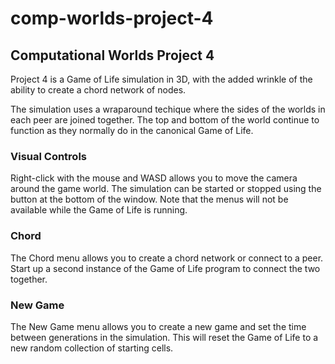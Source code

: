comp-worlds-project-4
=====================

Computational Worlds Project 4
------------------------------

Project 4 is a Game of Life simulation in 3D, with the added wrinkle of the ability to create a chord network of nodes. 

The simulation uses a wraparound techique where the sides of the worlds in each peer are joined together. The top and bottom of the world continue to function as they normally do in the canonical Game of Life.

### Visual Controls

Right-click with the mouse and WASD allows you to move the camera around the game world. The simulation can be started or stopped using the button at the bottom of the window. Note that the menus will not be available while the Game of Life is running.

### Chord

The Chord menu allows you to create a chord network or connect to a peer. Start up a second instance of the Game of Life program to connect the two together.

### New Game

The New Game menu allows you to create a new game and set the time between generations in the simulation. This will reset the Game of Life to a new random collection of starting cells.

